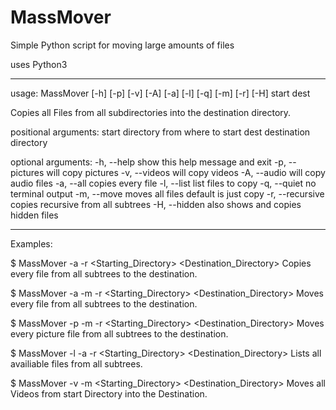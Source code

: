 # MassMover
Simple Python script for moving large amounts of files

uses Python3
__________________________________________________________________________________

usage: MassMover [-h] [-p] [-v] [-A] [-a] [-l] [-q] [-m] [-r] [-H] start dest

Copies all Files from all subdirectories into the destination directory.

positional arguments:
  start            directory from where to start
  dest             destination directory

optional arguments:
  -h, --help       show this help message and exit
  -p, --pictures   will copy pictures
  -v, --videos     will copy videos
  -A, --audio      will copy audio files
  -a, --all        copies every file
  -l, --list       list files to copy
  -q, --quiet      no terminal output
  -m, --move       moves all files default is just copy
  -r, --recursive  copies recursive from all subtrees
  -H, --hidden     also shows and copies hidden files
__________________________________________________________________

Examples:

$ MassMover -a -r <Starting_Directory> <Destination_Directory>
Copies every file from all subtrees to the destination.

$ MassMover -a -m -r <Starting_Directory> <Destination_Directory>
Moves every file from all subtrees to the destination.

$ MassMover -p -m -r <Starting_Directory> <Destination_Directory>
Moves every picture file from all subtrees to the destination.

$ MassMover -l -a -r <Starting_Directory> <Destination_Directory>
Lists all availiable files from all subtrees.


$ MassMover -v -m <Starting_Directory> <Destination_Directory>
Moves all Videos from start Directory into the Destination.
